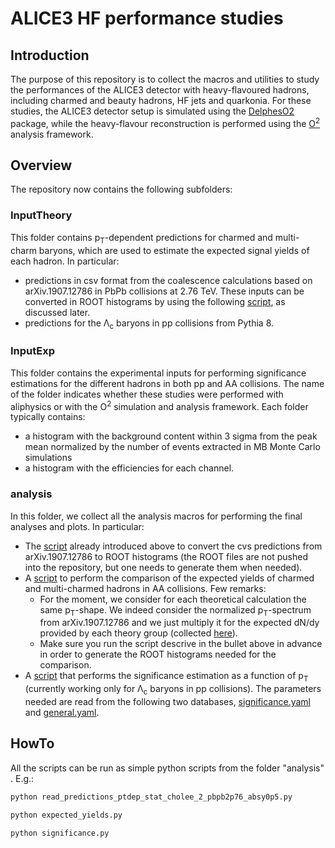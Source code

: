 # ALICE3 HF performance studies

## Introduction

The purpose of this repository is to collect the macros and utilities to study the performances of the ALICE3 detector with heavy-flavoured hadrons, including charmed and beauty hadrons, HF jets and quarkonia. For these studies, the ALICE3 detector setup is simulated using the [DelphesO2](https://github.com/AliceO2Group/DelphesO2) package, while the heavy-flavour reconstruction is performed using the [O<sup>2</sup>](https://github.com/AliceO2Group/AliceO2) analysis framework.

## Overview

The repository now contains the following subfolders:

### InputTheory
This folder contains p<sub>T</sub>-dependent predictions for charmed and multi-charm baryons, which are used to estimate the expected signal yields of each hadron. In particular:
* predictions in csv format from the coalescence calculations based on arXiv.1907.12786 in PbPb collisions at 2.76 TeV. These inputs can be converted in ROOT histograms by using the following [script](https://github.com/AliceUpgrades/ALICE3_HFperformance/blob/main/analysis/read_predictions_ptdep_stat_cholee_2_pbpb2p76_absy0p5.py), as discussed later.
* predictions for the Λ<sub>c</sub> baryons in pp collisions from Pythia 8.

### InputExp
This folder contains the experimental inputs for performing significance estimations for the different hadrons in both pp and AA collisions.
The name of the folder indicates whether these studies were performed with aliphysics or with the O<sup>2</sup> simulation and analysis framework. Each folder typically contains:
* a histogram with the background content within 3 sigma from the peak mean normalized by the number of events extracted in MB Monte Carlo simulations
* a histogram with the efficiencies for each channel.

### analysis
In this folder, we collect all the analysis macros for performing the final analyses and plots. In particular:
* The [script](https://github.com/AliceUpgrades/ALICE3_HFperformance/blob/main/analysis/read_predictions_ptdep_stat_cholee_2_pbpb2p76_absy0p5.py) already introduced above to convert the cvs predictions from arXiv.1907.12786 to ROOT histograms (the ROOT files are not pushed into the repository, but one needs to generate them when needed).
* A [script](https://github.com/AliceUpgrades/ALICE3_HFperformance/blob/main/analysis/expected_yields.py) to perform the comparison of the expected yields of charmed and multi-charmed hadrons in AA collisions. Few remarks:
  * For the moment, we consider for each theoretical calculation the same p<sub>T</sub>-shape. We indeed consider the normalized p<sub>T</sub>-spectrum from arXiv.1907.12786 and we just multiply it for the expected dN/dy provided by each theory group (collected [here](https://github.com/AliceUpgrades/ALICE3_HFperformance/blob/main/analysis/databases/theory_yields.yaml)).
  * Make sure you run the script descrive in the bullet above in advance in order to generate the ROOT histograms needed for the comparison.
* A [script](https://github.com/AliceUpgrades/ALICE3_HFperformance/blob/main/analysis/significance.py) that performs the significance estimation as a function of p<sub>T</sub> (currently working only for Λ<sub>c</sub> baryons in pp collisions). The parameters needed are read from the following two databases, [significance.yaml](https://github.com/AliceUpgrades/ALICE3_HFperformance/blob/main/analysis/databases/significance.yaml) and [general.yaml](https://github.com/AliceUpgrades/ALICE3_HFperformance/blob/main/analysis/databases/general.yaml).

## HowTo

All the scripts can be run as simple python scripts from the folder "analysis" . E.g.:
```python
python read_predictions_ptdep_stat_cholee_2_pbpb2p76_absy0p5.py
```
```python
python expected_yields.py
```
```python
python significance.py
```

